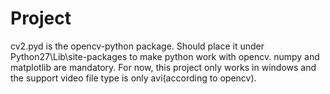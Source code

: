 # Project
cv2.pyd is the opencv-python package. Should place it under Python27\Lib\site-packages to make python work with opencv.
numpy and matplotlib are mandatory.
For now, this project only works in windows and the support video file type is only avi(according to opencv).
